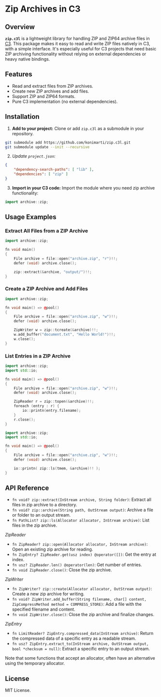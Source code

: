 # Zip Archives in C3

## Overview

**`zip.c3l`** is a lightweight library for handling ZIP and ZIP64 archive files
in [C3](https://c3-lang.org/). This package makes it easy to read and write ZIP
files natively in C3, with a simple interface. It's especially useful for C3
projects that need basic ZIP archiving functionality without relying on
external dependencies or heavy native bindings.

## Features

- Read and extract files from ZIP archives.
- Create new ZIP archives and add files.
- Support ZIP and ZIP64 formats.
- Pure C3 implementation (no external dependencies).
 
## Installation

1. **Add to your project:**
Clone or add `zip.c3l` as a submodule in your repository.

```sh
git submodule add https://github.com/konimarti/zip.c3l.git
git submodule update --init --recursive
```

2. *Update `project.json`:*

```json
{
    "dependency-search-paths": [ "lib" ],
    "dependencies": [ "zip" ]
}
```

3. **Import in your C3 code:**
Import the module where you need zip archive functionality:

```cpp
import archive::zip;
```


## Usage Examples

### Extract All Files from a ZIP Archive

```cpp
import archive::zip;

fn void main()
{
    File archive = file::open("archive.zip", "r")!!;
    defer (void) archive.close();

    zip::extract(&archive, "output/")!!;
}
```


### Create a ZIP Archive and Add Files

```cpp
import archive::zip;

fn void main() => @pool()
{
    File archive = file::open("archive.zip", "w")!!;
    defer (void) archive.close();

    ZipWriter w = zip::tcreate(&archive)!!;
    w.add_buffer("document.txt", "Hello World!")!!;
    w.close();
}
```


### List Entries in a ZIP Archive

```cpp
import archive::zip;
import std::io;

fn void main() => @pool()
{
    File archive = file::open("archive.zip", "w")!!;
    defer (void) archive.close();

    ZipReader r = zip::topen(&archive)!!;
    foreach (entry : r) {
	    io::printn(entry.filename);
    }
    r.close();
}
```

```cpp
import archive::zip;
import std::io;

fn void main() => @pool()
{
    File archive = file::open("archive.zip", "w")!!;
    defer (void) archive.close();

    io::printn( zip::ls(tmem, &archive)!! );
}
```


## API Reference

- `fn void? zip::extract(InStream archive, String folder)`: Extract all files in zip archive to a directory.
- `fn void? zip::archive(String path, OutStream output)`: Archive a file or folder to an output stream.
- `fn PathList? zip::ls(Allocator allocator, InStream archive)`: List files in the zip archive.

*ZipReader*
- `fn ZipReader? zip::open(Allocator allocator, InStream archive)`: Open an existing zip archive for reading.
- `fn ZipEntry? ZipReader.get(usz index) @operator([])`: Get the entry at index.
- `fn usz? ZipReader.len() @operator(len)`: Get number of entries.
- `fn void ZipReader.close()`: Close the zip archive.

*ZipWriter*
- `fn ZipWriter? zip::create(Allocator allocator, OutStream output)`: Create a new zip archive for writing.
- `fn void? ZipWriter.add_buffer(String filename, char[] content, ZipCompressMethod method = COMPRESS_STORE)`: Add a file with the specified filename and content.
- `fn void ZipWriter.close()`: Close the zip archive and finalize changes.

*ZipEntry*
- `fn LimitReader? ZipEntry.compressed_data(InStream archive)`: Return the compressed data of a specific entry as a readable stream.
- `fn usz? ZipEntry.extract_to(InStream archive, OutStream output, bool *checksum = null)`: Extract a specific entry to an output stream.

Note that some functions that accept an allocator, often have an alternative using the temporary allocator.


## License

MIT License.
